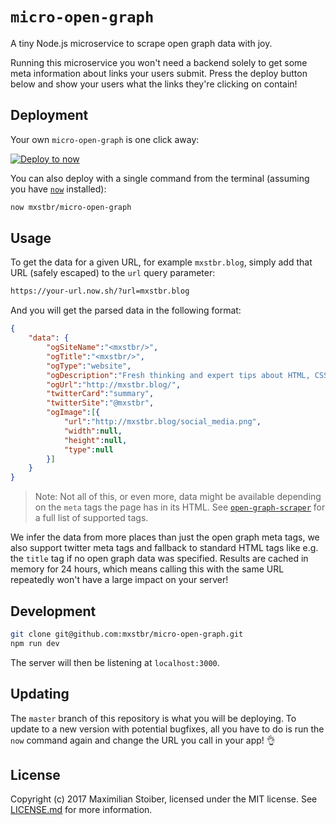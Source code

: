 # `micro-open-graph`

A tiny Node.js microservice to scrape open graph data with joy.

Running this microservice you won't need a backend solely to get some meta information about links your users submit. Press the deploy button below and show your users what the links they're clicking on contain!

## Deployment

Your own `micro-open-graph` is one click away:

[![Deploy to now](https://deploy.now.sh/static/button.svg)](https://deploy.now.sh/?repo=https://github.com/mxstbr/micro-open-graph)

You can also deploy with a single command from the terminal (assuming you have [`now`](https://now.sh) installed):

```sh
now mxstbr/micro-open-graph
```

## Usage

To get the data for a given URL, for example `mxstbr.blog`, simply add that URL (safely escaped) to the `url` query parameter:

```sh
https://your-url.now.sh/?url=mxstbr.blog
```

And you will get the parsed data in the following format:

```JSON
{
	"data": {
		"ogSiteName":"<mxstbr/>",
		"ogTitle":"<mxstbr/>",
		"ogType":"website",
		"ogDescription":"Fresh thinking and expert tips about HTML, CSS, JavaScript and other web technologies.",
		"ogUrl":"http://mxstbr.blog/",
		"twitterCard":"summary",
		"twitterSite":"@mxstbr",
		"ogImage":[{
			"url":"http://mxstbr.blog/social_media.png",
			"width":null,
			"height":null,
			"type":null
		}]
	}
}
```

> Note: Not all of this, or even more, data might be available depending on the `meta` tags the page has in its HTML. See [`open-graph-scraper`](https://github.com/jshemas/openGraphScraper/blob/master/app.js) for a full list of supported tags.

We infer the data from more places than just the open graph meta tags, we also support twitter meta tags and fallback to standard HTML tags like e.g. the `title` tag if no open graph data was specified. Results are cached in memory for 24 hours, which means calling this with the same URL repeatedly won't have a large impact on your server!

## Development

```sh
git clone git@github.com:mxstbr/micro-open-graph.git
npm run dev
```

The server will then be listening at `localhost:3000`.

## Updating

The `master` branch of this repository is what you will be deploying. To update to a new version with potential bugfixes, all you have to do is run the `now` command again and change the URL you call in your app! 👌

## License

Copyright (c) 2017 Maximilian Stoiber, licensed under the MIT license. See [LICENSE.md](LICENSE.md) for more information.

